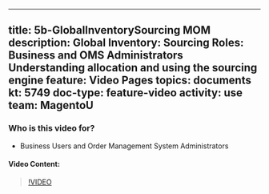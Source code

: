 
---
title: 5b-GlobalInventorySourcing MOM
description: Global Inventory: Sourcing Roles: Business and OMS Administrators Understanding allocation and using the sourcing engine
feature: Video Pages
topics: documents
kt: 5749
doc-type: feature-video
activity: use
team: MagentoU
---

### Who is this video for?

* Business Users and Order Management System Administrators

#### Video Content:

>[!VIDEO](https://video.tv.adobe.com/v/35970)


